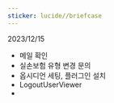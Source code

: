 ```yaml
---
sticker: lucide//briefcase
---
```


2023/12/15
* 메일 확인
* 실손보험 유형 변경 문의
* 옵시디언 세팅, 플러그인 설치
* LogoutUserViewer
* 